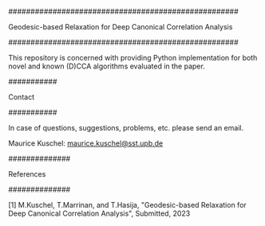 ####################################################

Geodesic-based Relaxation for Deep Canonical Correlation Analysis

####################################################

This repository is concerned with providing Python implementation for both novel and known (D)CCA algorithms evaluated in the paper.


###########

Contact

###########

In case of questions, suggestions, problems, etc. please send an email.

Maurice Kuschel: maurice.kuschel@sst.upb.de


##############

References

##############

[1] M.Kuschel, T.Marrinan, and T.Hasija, "Geodesic-based Relaxation for Deep Canonical Correlation Analysis", Submitted, 2023
